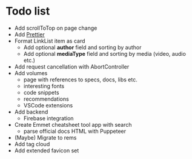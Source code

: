 # Todo list

* Add scrollToTop on page change
* Add [Prettier](https://create-react-app.dev/docs/setting-up-your-editor/#formatting-code-automatically)
* Format LinkList item as card
  * Add optional **author** field and sorting by author
  * Add optional **mediaType** field and sorting by media (video, audio etc.)
* Add request cancellation with AbortController
* Add volumes
  * page with references to specs, docs, libs etc.
  * interesting fonts
  * code snippets
  * recommendations
  * VSCode extensions
* Add backend
  * Firebase integration
* Create Emmet cheatsheet tool app with search
  * parse official docs HTML with Puppeteer
* (Maybe) Migrate to rems
* Add tag cloud
* Add extended favicon set
